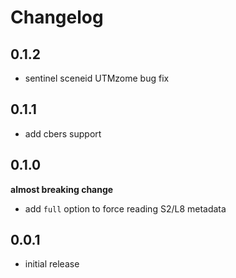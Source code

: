 Changelog
=========

0.1.2
-----
- sentinel sceneid UTMzome bug fix


0.1.1
-----
- add cbers support


0.1.0
-----
**almost breaking change**
- add `full` option to force reading S2/L8 metadata

0.0.1
-----
- initial release
